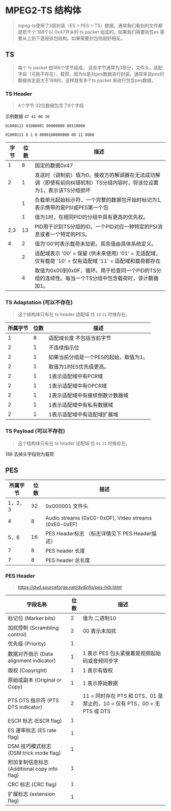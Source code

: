 
# MPEG2-TS 结构体

> mpeg-ts使用了3层封装（ES > PES > TS）数据。通常我们看到的文件都是若干个 188个以 0x47开头的 ts packet 组成的。如果我们需要拆包es 需要从上到下逐层拆包结构。如果需要封包则刚好相反。

## TS
> 每个 ts packet 由188个字节组成， 这些字节通常为3部分，文件头，适配字段（可能不存在），载荷。因为ts是对pes数据进行封装。通常来说pes的数据肯定是大于188的，这样就有多个ts packet 来进行包含pes数据。


### TS  Header
> 4个字节 32位数据包含了8个字段 

示例数据 `47 41 00 30`

`01000111 01000001 00000000 00110000`

`01000111 0 1 0 0000100000000 00 11 0000`


| 字节 | 位数 | 描述 |
|------|------|------|
| 1 | 8 | 固定的数据0x47 |
| 2 | 1 | 发送时（调制前）值为0。接收方的解调器在无法成功解调（即使有前向纠错机制）TS分组内容时，将该位设置为1，表示该TS分组损坏 |
|  | 1 | 负载单元起始标示符，一个完整的数据包开始时标记为1, 表示携带的是PSI或PES第一个包 |
|  | 1 | 值为1时，在相同PID的分组中具有更高的优先权。|
| 2,3 | 13 | PID用于识别TS分组的ID。一个PID对应一种特定的PSI消息或者一个特定的PES。|
| 4 |2| 值为'00'时表示载荷未加密。其余值由具体系统定义。 |
|  | 2 | 适配域表示 '00' = 保留 (供未来使用) '01' = 无适配域，仅有载荷 '10' = 仅有适配域 '11' = 适配域和载荷都存在 |
|  | 4 | 取值为0x00到0x0F，循环。用于检查同一个PID的TS分组的连续性。每当一个TS分组中包含载荷时，该计数器加1。 |

### TS Adaptation (可以不存在)

> 这个结构体只有在 ts header 适配域 位 `10` `11` 时候存在。

| 所属字节 | 位数 | 描述 |
|------|------|------|
|1 | 8 |适配域长度 不包括当前字节 |
|2 | 1 |不连续指示位 |
|2 | 1 |如果当前分组是一个PES的起始，取值为1。 |
|2 | 1 |取值为1时ES优先级更高。 |
|2 | 1 |1表示适配域中有PCR域 |
|2 | 1 |1表示适配域中有OPCR域 |
|2 | 1 |1表示适配域中有接续倒数计数器域 |
|2 | 1 |1表示适配域中有私有数据域 |
|2 | 1 |1表示适配域中有适配域扩展域 |

### TS Payload (可以不存在)

> 这个结构体只有在 ts header 适配域 位 `01` `11` 时候存在。

188 去掉头字段则为载荷


## PES

> 

| 所属字节 | 位数 | 描述 |
|------|------|------|
|1，2，3 | 32 |  0x000001 文件头 |
| 4 | 8 | Audio streams (0xC0-0xDF), Video streams (0xE0-0xEF) |
| 5，6 | 16 | PES Header标志 （标志详情见下 PES Header描述） |
| 7 | 8 | PES header 长度 |
| 7 | 8 | PES header 总长度 |


### PES Header 

> https://dvd.sourceforge.net/dvdinfo/pes-hdr.html


| 字段名称 | 位数 | 描述  |
|---------|------| ---|
| 标记位 (Marker bits) | 2  | 值为 二进制10  |
| 加扰控制 (Scrambling control)    | 2  | 00 表示未加扰|
| 优先级 (Priority) | 1  ||
| 数据对齐指示 (Data alignment indicator) | 1  | 1 表示 PES 包头紧接着是视频起始码或音频同步字 |
| 版权 (Copyright) | 1  | 1 表示有版权 |
| 原始或副本 (Original or Copy)| 1  | 1 表示原始数据|
| PTS DTS 指示符 (PTS DTS indicator)   | 2  | 11 = 同时存在 PTS 和 DTS，01 是禁止的，10 = 仅有 PTS，00 = 无 PTS 或 DTS   |
| ESCR 标志 (ESCR flag) | 1  ||
| ES 速率标志 (ES rate flag)    | 1  ||
| DSM 技巧模式标志 (DSM trick mode flag) | 1  ||
| 附加复制信息标志 (Additional copy info flag) | 1  ||
| CRC 标志 (CRC flag)   | 1  ||
| 扩展标志 (extension flag) | 1  ||


